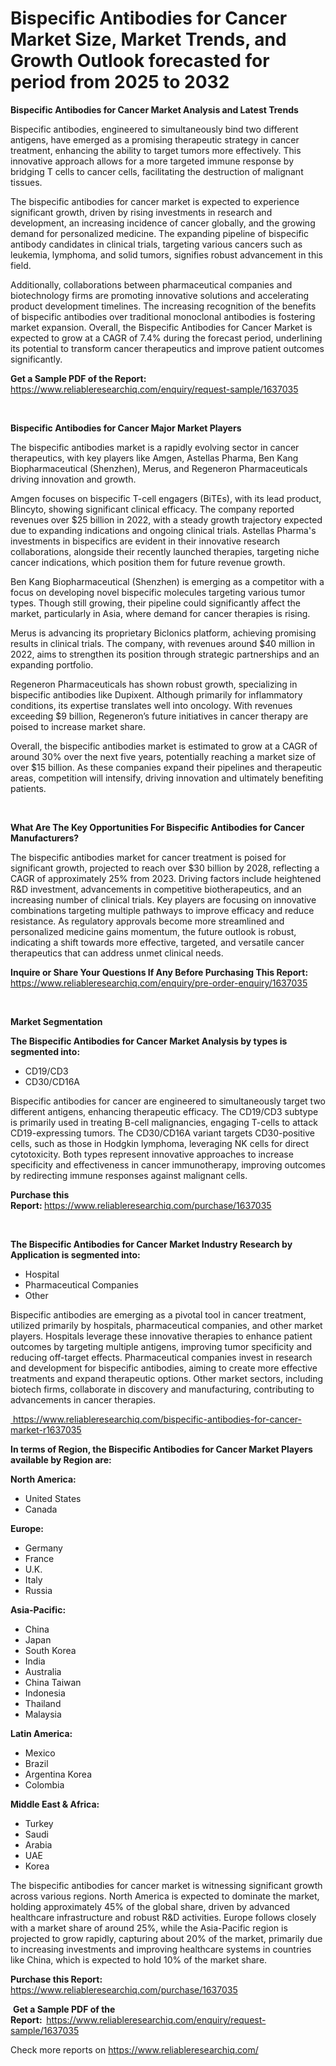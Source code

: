 <p><h1>Bispecific Antibodies for Cancer Market Size, Market Trends, and Growth Outlook forecasted for period from 2025 to 2032</h1></p><p><strong>Bispecific Antibodies for Cancer Market Analysis and Latest Trends</strong></p>
<p><p>Bispecific antibodies, engineered to simultaneously bind two different antigens, have emerged as a promising therapeutic strategy in cancer treatment, enhancing the ability to target tumors more effectively. This innovative approach allows for a more targeted immune response by bridging T cells to cancer cells, facilitating the destruction of malignant tissues.</p><p>The bispecific antibodies for cancer market is expected to experience significant growth, driven by rising investments in research and development, an increasing incidence of cancer globally, and the growing demand for personalized medicine. The expanding pipeline of bispecific antibody candidates in clinical trials, targeting various cancers such as leukemia, lymphoma, and solid tumors, signifies robust advancement in this field. </p><p>Additionally, collaborations between pharmaceutical companies and biotechnology firms are promoting innovative solutions and accelerating product development timelines. The increasing recognition of the benefits of bispecific antibodies over traditional monoclonal antibodies is fostering market expansion. Overall, the Bispecific Antibodies for Cancer Market is expected to grow at a CAGR of 7.4% during the forecast period, underlining its potential to transform cancer therapeutics and improve patient outcomes significantly.</p></p>
<p><strong>Get a Sample PDF of the Report:&nbsp;</strong> <a href="https://www.reliableresearchiq.com/enquiry/request-sample/1637035?utm_campaign=3279&utm_medium=2&utm_source=Github&utm_content=ia&utm_term=08032025&utm_id=bispecific-antibodies-for-cancer">https://www.reliableresearchiq.com/enquiry/request-sample/1637035</a></p>
<p>&nbsp;</p>
<p><strong>Bispecific Antibodies for Cancer Major Market Players</strong></p>
<p><p>The bispecific antibodies market is a rapidly evolving sector in cancer therapeutics, with key players like Amgen, Astellas Pharma, Ben Kang Biopharmaceutical (Shenzhen), Merus, and Regeneron Pharmaceuticals driving innovation and growth.</p><p>Amgen focuses on bispecific T-cell engagers (BiTEs), with its lead product, Blincyto, showing significant clinical efficacy. The company reported revenues over $25 billion in 2022, with a steady growth trajectory expected due to expanding indications and ongoing clinical trials. Astellas Pharma's investments in bispecifics are evident in their innovative research collaborations, alongside their recently launched therapies, targeting niche cancer indications, which position them for future revenue growth.</p><p>Ben Kang Biopharmaceutical (Shenzhen) is emerging as a competitor with a focus on developing novel bispecific molecules targeting various tumor types. Though still growing, their pipeline could significantly affect the market, particularly in Asia, where demand for cancer therapies is rising.</p><p>Merus is advancing its proprietary Biclonics platform, achieving promising results in clinical trials. The company, with revenues around $40 million in 2022, aims to strengthen its position through strategic partnerships and an expanding portfolio.</p><p>Regeneron Pharmaceuticals has shown robust growth, specializing in bispecific antibodies like Dupixent. Although primarily for inflammatory conditions, its expertise translates well into oncology. With revenues exceeding $9 billion, Regeneron’s future initiatives in cancer therapy are poised to increase market share.</p><p>Overall, the bispecific antibodies market is estimated to grow at a CAGR of around 30% over the next five years, potentially reaching a market size of over $15 billion. As these companies expand their pipelines and therapeutic areas, competition will intensify, driving innovation and ultimately benefiting patients.</p></p>
<p>&nbsp;</p>
<p><strong>What Are The Key Opportunities For Bispecific Antibodies for Cancer Manufacturers?</strong></p>
<p><p>The bispecific antibodies market for cancer treatment is poised for significant growth, projected to reach over $30 billion by 2028, reflecting a CAGR of approximately 25% from 2023. Driving factors include heightened R&D investment, advancements in competitive biotherapeutics, and an increasing number of clinical trials. Key players are focusing on innovative combinations targeting multiple pathways to improve efficacy and reduce resistance. As regulatory approvals become more streamlined and personalized medicine gains momentum, the future outlook is robust, indicating a shift towards more effective, targeted, and versatile cancer therapeutics that can address unmet clinical needs.</p></p>
<p><strong>Inquire or Share Your Questions If Any Before Purchasing This Report:</strong> <a href="https://www.reliableresearchiq.com/enquiry/pre-order-enquiry/1637035?utm_campaign=3279&utm_medium=2&utm_source=Github&utm_content=ia&utm_term=08032025&utm_id=bispecific-antibodies-for-cancer">https://www.reliableresearchiq.com/enquiry/pre-order-enquiry/1637035</a></p>
<p>&nbsp;</p>
<p><strong>Market Segmentation</strong></p>
<p><strong>The Bispecific Antibodies for Cancer Market Analysis by types is segmented into:</strong></p>
<p><ul><li>CD19/CD3</li><li>CD30/CD16A</li></ul></p>
<p><p>Bispecific antibodies for cancer are engineered to simultaneously target two different antigens, enhancing therapeutic efficacy. The CD19/CD3 subtype is primarily used in treating B-cell malignancies, engaging T-cells to attack CD19-expressing tumors. The CD30/CD16A variant targets CD30-positive cells, such as those in Hodgkin lymphoma, leveraging NK cells for direct cytotoxicity. Both types represent innovative approaches to increase specificity and effectiveness in cancer immunotherapy, improving outcomes by redirecting immune responses against malignant cells.</p></p>
<p><strong>Purchase this Report:&nbsp;</strong><a href="https://www.reliableresearchiq.com/purchase/1637035?utm_campaign=3279&utm_medium=2&utm_source=Github&utm_content=ia&utm_term=08032025&utm_id=bispecific-antibodies-for-cancer">https://www.reliableresearchiq.com/purchase/1637035</a></p>
<p>&nbsp;</p>
<p><strong>The Bispecific Antibodies for Cancer Market Industry Research by Application is segmented into:</strong></p>
<p><ul><li>Hospital</li><li>Pharmaceutical Companies</li><li>Other</li></ul></p>
<p><p>Bispecific antibodies are emerging as a pivotal tool in cancer treatment, utilized primarily by hospitals, pharmaceutical companies, and other market players. Hospitals leverage these innovative therapies to enhance patient outcomes by targeting multiple antigens, improving tumor specificity and reducing off-target effects. Pharmaceutical companies invest in research and development for bispecific antibodies, aiming to create more effective treatments and expand therapeutic options. Other market sectors, including biotech firms, collaborate in discovery and manufacturing, contributing to advancements in cancer therapies.</p></p>
<p><a href="https://www.reliableresearchiq.com/bispecific-antibodies-for-cancer-market-r1637035?utm_campaign=3279&utm_medium=2&utm_source=Github&utm_content=ia&utm_term=08032025&utm_id=bispecific-antibodies-for-cancer">&nbsp;https://www.reliableresearchiq.com/bispecific-antibodies-for-cancer-market-r1637035</a></p>
<p><strong>In terms of Region, the Bispecific Antibodies for Cancer Market Players available by Region are:</strong></p>
<p>
    <p> <strong> North America: </strong>
        <ul>
            <li>United States</li>
            <li>Canada</li>
        </ul>
        </p> 
    <p> <strong> Europe: </strong>
        <ul>
            <li>Germany</li>
            <li>France</li>
            <li>U.K.</li>
            <li>Italy</li>
            <li>Russia</li>
        </ul>
        </p> 
    <p> <strong> Asia-Pacific: </strong>
        <ul>
            <li>China</li>
            <li>Japan</li>
            <li>South Korea</li>
            <li>India</li>
            <li>Australia</li>
            <li>China Taiwan</li>
            <li>Indonesia</li>
            <li>Thailand</li>
            <li>Malaysia</li>
        </ul>
        </p> 
    <p> <strong> Latin America: </strong>
        <ul>
            <li>Mexico</li>
            <li>Brazil</li>
            <li>Argentina Korea</li>
            <li>Colombia</li>
        </ul>
        </p> 
    <p> <strong> Middle East & Africa: </strong>
        <ul>
            <li>Turkey</li>
            <li>Saudi</li>
            <li>Arabia</li>
            <li>UAE</li>
            <li>Korea</li>
        </ul>
    </p>
    </p>
<p><p>The bispecific antibodies for cancer market is witnessing significant growth across various regions. North America is expected to dominate the market, holding approximately 45% of the global share, driven by advanced healthcare infrastructure and robust R&D activities. Europe follows closely with a market share of around 25%, while the Asia-Pacific region is projected to grow rapidly, capturing about 20% of the market, primarily due to increasing investments and improving healthcare systems in countries like China, which is expected to hold 10% of the market share.</p></p>
<p><strong>Purchase this Report: </strong><a href="https://www.reliableresearchiq.com/purchase/1637035?utm_campaign=3279&utm_medium=2&utm_source=Github&utm_content=ia&utm_term=08032025&utm_id=bispecific-antibodies-for-cancer">https://www.reliableresearchiq.com/purchase/1637035</a></p>
<p>&nbsp;<strong>Get a Sample PDF of the Report:&nbsp;&nbsp;</strong><a href="https://www.reliableresearchiq.com/enquiry/request-sample/1637035?utm_campaign=3279&utm_medium=2&utm_source=Github&utm_content=ia&utm_term=08032025&utm_id=bispecific-antibodies-for-cancer">https://www.reliableresearchiq.com/enquiry/request-sample/1637035</a></p>
<p><strong></strong></p>
<p>Check more reports on <a href="https://www.reliableresearchiq.com/?utm_campaign=3279&utm_medium=2&utm_source=Github&utm_content=ia&utm_term=08032025&utm_id=bispecific-antibodies-for-cancer">https://www.reliableresearchiq.com/</a></p>